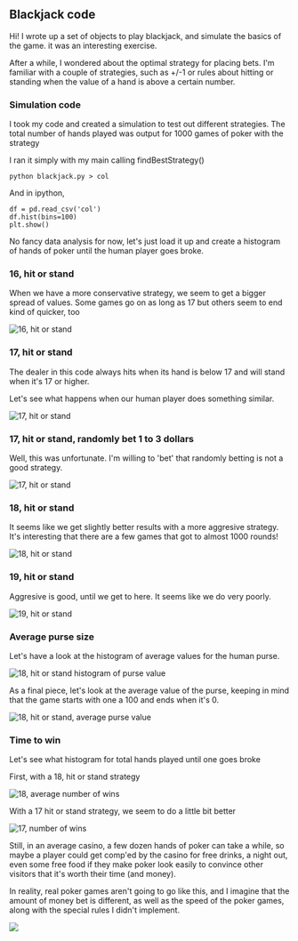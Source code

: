 ## Blackjack code

Hi! I wrote up a set of objects to play blackjack, and simulate
the basics of the game. it was an interesting exercise.

After a while, I wondered about the optimal strategy for placing
bets. I'm familiar with a couple of strategies, such as +/-1 or 
rules about hitting or standing when the value of a hand is 
above a certain number.

### Simulation code

I took my code and created a simulation to test out different
strategies. The total number of hands played was output for
1000 games of poker with the strategy

I ran it simply with my main calling findBestStrategy()

    python blackjack.py > col

And in ipython,

    df = pd.read_csv('col')
    df.hist(bins=100)
    plt.show()

No fancy data analysis for now, let's just load it up and
create a histogram of hands of poker until the human player
goes broke.

### 16, hit or stand

When we have a more conservative strategy, we seem to get
a bigger spread of values. Some games go on as long as 17
but others seem to end kind of quicker, too

![16, hit or stand](img/16hitorstand.png)

### 17, hit or stand

The dealer in this code always hits when its hand is below 17
and will stand when it's 17 or higher. 

Let's see what happens when our human player does something
similar.

![17, hit or stand](img/17hitorstand.png)

### 17, hit or stand, randomly bet 1 to 3 dollars

Well, this was unfortunate. I'm willing to 'bet' that 
randomly betting is not a good strategy.


![17, hit or stand](img/17hitorstandRandomBet.png)

### 18, hit or stand

It seems like we get slightly better results with a more
aggresive strategy. It's interesting that there are a few
games that got to almost 1000 rounds!

![18, hit or stand](img/18hitorstand.png)

### 19, hit or stand

Aggresive is good, until we get to here. It seems like we 
do very poorly.

![19, hit or stand](img/19hitorstand.png)

### Average purse size

Let's have a look at the histogram of average values for the
human purse.

![18, hit or stand histogram of purse value](img/18hitorstandHist.png)

As a final piece, let's look at the average value of the purse, 
keeping in mind that the game starts with one a 100 and ends when
it's 0.

![18, hit or stand, average purse value](img/18hitorstandPrintPurseByAverage.png)


### Time to win

Let's see what histogram for total hands played until one goes broke

First, with a 18, hit or stand strategy

![18, average number of wins](img/18WinLoss.png)


With a 17 hit or stand strategy, we seem to do a little bit better

![17, number of wins](img/17winLos.png)

Still, in an average casino, a few dozen hands of poker can take
a while, so maybe a player could get comp'ed by the casino for free drinks, a 
night out, even some free food if they make poker look easily to convince 
other visitors that it's worth their time (and money).

In reality, real poker games aren't going to go like this, and I imagine
that the amount of money bet is different, as well as the speed of the
poker games, along with the special rules I didn't implement.

![](http://mjk.freeshell.org/a.gif)
